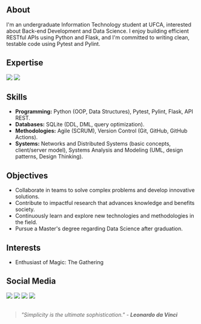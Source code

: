 ## About
I'm an undergraduate Information Technology student at UFCA, interested about Back-end Development and Data Science. I enjoy building efficient RESTful APIs using Python and Flask, and I'm committed to writing clean, testable code using Pytest and Pylint.

## Expertise
    
<img src="https://img.shields.io/badge/Python-%230E0E0E?style=for-the-badge&logo=python&logoColor=white" /> <img src="https://img.shields.io/badge/Flask-%230E0E0E?style=for-the-badge&logo=flask&logoColor=white" />

## Skills
* **Programming:** Python (OOP, Data Structures), Pytest, Pylint, Flask, API REST.
* **Databases:** SQLite (DDL, DML, query optimization).
* **Methodologies:** Agile (SCRUM), Version Control (Git, GitHub, GitHub Actions).
* **Systems:** Networks and Distributed Systems (basic concepts, client/server model), Systems Analysis and Modeling (UML, design patterns, Design Thinking).

## Objectives
* Collaborate in teams to solve complex problems and develop innovative solutions.
* Contribute to impactful research that advances knowledge and benefits society.
* Continuously learn and explore new technologies and methodologies in the field.
* Pursue a Master's degree regarding Data Science after graduation.

## Interests
- Enthusiast of Magic: The Gathering

## Social Media
 
<div> 
  <a target="_blank" href="mailto:dev.vitruvius@gmail.com"><img src="https://img.shields.io/badge/-Gmail-%230E0E0E?style=for-the-badge&logo=gmail&logoColor=white" target="_blank"></a>
  <a target="_blank" href="https://www.linkedin.com/in/devitruvius"><img src="https://img.shields.io/badge/-LinkedIn-%230E0E0E?style=for-the-badge&logo=linkedin&logoColor=white" target="_blank"></a>
  <a target="_blank" href="https://www.youtube.com/@dev.vitruvius"><img src="https://img.shields.io/badge/YouTube-%230E0E0E.svg?style=for-the-badge&logo=YouTube&logoColor=white"></a>
  <a target="_blank" href="https://devitruvius.itch.io"><img src="https://img.shields.io/badge/itch.io-%230E0E0E.svg?style=for-the-badge&logo=itch.io&logoColor=white"></a>

</div>


<br>

> *"Simplicity is the ultimate sophistication." - **Leonardo da Vinci***<br>
